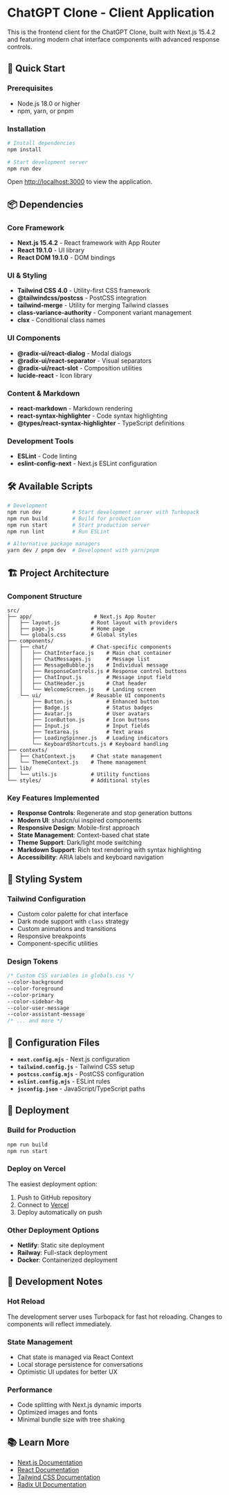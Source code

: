 # ChatGPT Clone - Client Application

This is the frontend client for the ChatGPT Clone, built with Next.js 15.4.2 and featuring modern chat interface components with advanced response controls.

## 🚀 Quick Start

### Prerequisites

- Node.js 18.0 or higher
- npm, yarn, or pnpm

### Installation

```bash
# Install dependencies
npm install

# Start development server
npm run dev
```

Open [http://localhost:3000](http://localhost:3000) to view the application.

## 📦 Dependencies

### Core Framework

- **Next.js 15.4.2** - React framework with App Router
- **React 19.1.0** - UI library
- **React DOM 19.1.0** - DOM bindings

### UI & Styling

- **Tailwind CSS 4.0** - Utility-first CSS framework
- **@tailwindcss/postcss** - PostCSS integration
- **tailwind-merge** - Utility for merging Tailwind classes
- **class-variance-authority** - Component variant management
- **clsx** - Conditional class names

### UI Components

- **@radix-ui/react-dialog** - Modal dialogs
- **@radix-ui/react-separator** - Visual separators
- **@radix-ui/react-slot** - Composition utilities
- **lucide-react** - Icon library

### Content & Markdown

- **react-markdown** - Markdown rendering
- **react-syntax-highlighter** - Code syntax highlighting
- **@types/react-syntax-highlighter** - TypeScript definitions

### Development Tools

- **ESLint** - Code linting
- **eslint-config-next** - Next.js ESLint configuration

## 🛠️ Available Scripts

```bash
# Development
npm run dev          # Start development server with Turbopack
npm run build        # Build for production
npm run start        # Start production server
npm run lint         # Run ESLint

# Alternative package managers
yarn dev / pnpm dev  # Development with yarn/pnpm
```

## 🏗️ Project Architecture

### Component Structure

```
src/
├── app/                    # Next.js App Router
│   ├── layout.js          # Root layout with providers
│   ├── page.js            # Home page
│   └── globals.css        # Global styles
├── components/
│   ├── chat/              # Chat-specific components
│   │   ├── ChatInterface.js    # Main chat container
│   │   ├── ChatMessages.js     # Message list
│   │   ├── MessageBubble.js    # Individual message
│   │   ├── ResponseControls.js # Response control buttons
│   │   ├── ChatInput.js        # Message input field
│   │   ├── ChatHeader.js       # Chat header
│   │   └── WelcomeScreen.js    # Landing screen
│   └── ui/                # Reusable UI components
│       ├── Button.js           # Enhanced button
│       ├── Badge.js            # Status badges
│       ├── Avatar.js           # User avatars
│       ├── IconButton.js       # Icon buttons
│       ├── Input.js            # Input fields
│       ├── Textarea.js         # Text areas
│       ├── LoadingSpinner.js   # Loading indicators
│       └── KeyboardShortcuts.js # Keyboard handling
├── contexts/
│   ├── ChatContext.js     # Chat state management
│   └── ThemeContext.js    # Theme management
├── lib/
│   └── utils.js           # Utility functions
└── styles/                # Additional styles
```

### Key Features Implemented

- **Response Controls**: Regenerate and stop generation buttons
- **Modern UI**: shadcn/ui inspired components
- **Responsive Design**: Mobile-first approach
- **State Management**: Context-based chat state
- **Theme Support**: Dark/light mode switching
- **Markdown Support**: Rich text rendering with syntax highlighting
- **Accessibility**: ARIA labels and keyboard navigation

## 🎨 Styling System

### Tailwind Configuration

- Custom color palette for chat interface
- Dark mode support with `class` strategy
- Custom animations and transitions
- Responsive breakpoints
- Component-specific utilities

### Design Tokens

```css
/* Custom CSS variables in globals.css */
--color-background
--color-foreground
--color-primary
--color-sidebar-bg
--color-user-message
--color-assistant-message
/* ... and more */
```

## 🔧 Configuration Files

- **`next.config.mjs`** - Next.js configuration
- **`tailwind.config.js`** - Tailwind CSS setup
- **`postcss.config.mjs`** - PostCSS configuration
- **`eslint.config.mjs`** - ESLint rules
- **`jsconfig.json`** - JavaScript/TypeScript paths

## 🚀 Deployment

### Build for Production

```bash
npm run build
npm run start
```

### Deploy on Vercel

The easiest deployment option:

1. Push to GitHub repository
2. Connect to [Vercel](https://vercel.com)
3. Deploy automatically on push

### Other Deployment Options

- **Netlify**: Static site deployment
- **Railway**: Full-stack deployment
- **Docker**: Containerized deployment

## 🐛 Development Notes

### Hot Reload

The development server uses Turbopack for fast hot reloading. Changes to components will reflect immediately.

### State Management

- Chat state is managed via React Context
- Local storage persistence for conversations
- Optimistic UI updates for better UX

### Performance

- Code splitting with Next.js dynamic imports
- Optimized images and fonts
- Minimal bundle size with tree shaking

## 📚 Learn More

- [Next.js Documentation](https://nextjs.org/docs)
- [React Documentation](https://react.dev)
- [Tailwind CSS Documentation](https://tailwindcss.com/docs)
- [Radix UI Documentation](https://www.radix-ui.com/docs)
